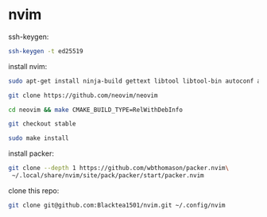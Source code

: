 # nvim

ssh-keygen:

```bash
ssh-keygen -t ed25519
```

install nvim:

```bash
sudo apt-get install ninja-build gettext libtool libtool-bin autoconf automake cmake g++ pkg-config unzip curl doxygen git

git clone https://github.com/neovim/neovim

cd neovim && make CMAKE_BUILD_TYPE=RelWithDebInfo

git checkout stable

sudo make install

```


install packer:

```bash
git clone --depth 1 https://github.com/wbthomason/packer.nvim\
 ~/.local/share/nvim/site/pack/packer/start/packer.nvim
```

clone this repo:

```bash
git clone git@github.com:Blacktea1501/nvim.git ~/.config/nvim
```
